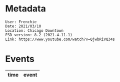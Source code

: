 # Metadata

```
User: Frenchie
Date: 2021/03/10
Location: Chicago Downtown
FSD version: 8.2 (2021.4.11.1)
Link: https://www.youtube.com/watch?v=QjwbRiVQ34s
```

# Events

time | event
--- | ---

